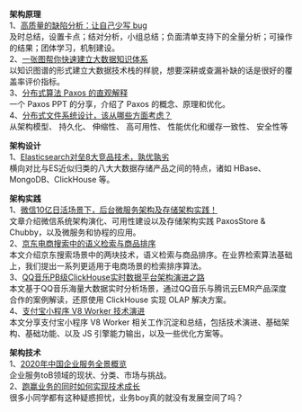 **架构原理**  
1、[高质量的缺陷分析：让自己少写 bug](https://mp.weixin.qq.com/s/ilXi3bkdZtT6AjJJxkMEyw)  
及时总结，设置卡点；结对分析，小组总结；负面清单支持下的全量分析；可操作的结果；团体学习，机制建设。  
2、[一张图帮你快速建立大数据知识体系](https://mp.weixin.qq.com/s/j8tP9nTmA7m_MW85MXnExA)  
以知识图谱的形式建立大数据技术栈的样貌，想要深耕或查漏补缺的话是很好的覆盖率评价指标。    
3、[分布式算法 Paxos 的直观解释](https://mp.weixin.qq.com/s/-ULrqBZ_GLY1_LN9eNPpXg)  
一个 Paxos PPT 的分享，介绍了 Paxos 的概念、原理和优化。  
4、[分布式文件系统设计，该从哪些方面考虑？](https://mp.weixin.qq.com/s/CnAPsCi0P1FzDco5-0gnVg)  
从架构模型、
持久化、
伸缩性、
高可用性、
性能优化和缓存一致性、
安全性等  

**架构设计**  
1、[Elasticsearch对垒8大竞品技术，孰优孰劣](https://mp.weixin.qq.com/s/OKwT59EULFB_TfPhH1wtng)  
横向对比与ES近似归类的八大大数据存储产品之间的特点，诸如 HBase、MongoDB、ClickHouse 等。 

**架构实践**  
1、[微信10亿日活场景下，后台微服务架构及存储架构实践！](https://mp.weixin.qq.com/s/c3DLrEWbcjnrqeBljrS7_g)  
文章介绍微信系统架构演化、可用性建设以及存储架构实践 PaxosStore & Chubby，以及微服务和协程的应用。  
2、[京东电商搜索中的语义检索与商品排序](https://mp.weixin.qq.com/s/4UBehc0eikVqcsFP7xL_Zw)  
本文介绍京东搜索场景中的两块技术，语义检索与商品排序。在业界检索算法基础上，我们提出一系列更适用于电商场景的检索排序算法。  
3、[QQ音乐PB级ClickHouse实时数据平台架构演进之路](https://mp.weixin.qq.com/s/_pXPDbhqC1B1HQWQQEfAGw)  
本文基于QQ音乐海量大数据实时分析场景，通过QQ音乐与腾讯云EMR产品深度合作的案例解读，还原使用 ClickHouse 实现 OLAP 解决方案。  
4、[支付宝小程序 V8 Worker 技术演进](https://mp.weixin.qq.com/s/QS0QT7TIcEzZhR6asCOecg)  
本文分享支付宝小程序 V8 Worker 相关工作沉淀和总结，包括技术演进、基础架构、基础功能、以及 JS 引擎能力输出，以及一些优化方案等。  
  
**架构技术**  
1、[2020年中国企业服务全景概览](https://mp.weixin.qq.com/s/jIDerU-ffPZZe3rqsTVLFA)  
企业服务toB领域的现状、分类、市场与挑战。  
2、[跑赢业务的同时如何实现技术成长](https://mp.weixin.qq.com/s/TEAfu6uNcKdnd0d7gtFvoQ)  
很多小同学都有这种疑惑担忧，业务boy真的就没有发展空间了吗？
  
